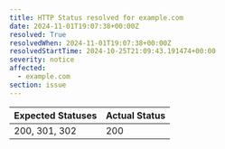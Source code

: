 ```yaml
---
title: HTTP Status resolved for example.com
date: 2024-11-01T19:07:38+00:00Z
resolved: True
resolvedWhen: 2024-11-01T19:07:38+00:00Z
resolvedStartTime: 2024-10-25T21:09:43.191474+00:00
severity: notice
affected:
  - example.com
section: issue
---
```


| Expected Statuses | Actual Status  |
|-------------------|----------------|
| 200, 301, 302 | 200 |
